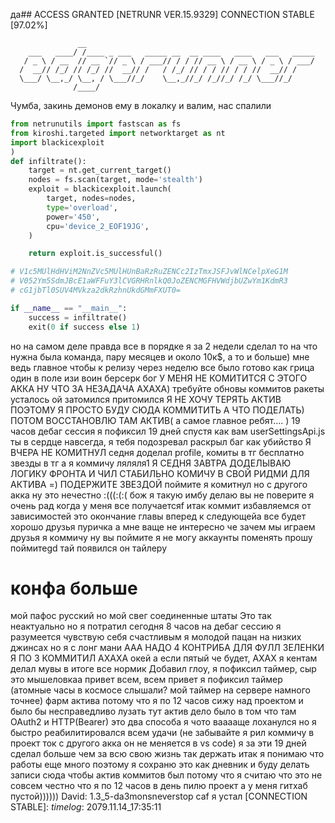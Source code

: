 да## ACCESS GRANTED [NETRUNR VER.15.9329] CONNECTION STABLE [97.02%]



```text
               __                                                   
    ___   ____/ /____ _ ___   _____ __  __ ____   ____   ___   _____
   / _ \ / __  // __ `// _ \ / ___// / / // __ \ / __ \ / _ \ / ___/
  /  __// /_/ // /_/ //  __// /   / /_/ // / / // / / //  __// /    
  \___/ \__,_/ \__, / \___//_/    \__,_//_/ /_//_/ /_/ \___//_/     
              /____/                                                
```
Чумба, закинь демонов ему в локалку и валим, нас спалили

```python
from netrunutils import fastscan as fs
from kiroshi.targeted import networktarget as nt
import blackicexploit
)
def infiltrate():
    target = nt.get_current_target() 
    nodes = fs.scan(target, mode='stealth')
    exploit = blackicexploit.launch(
        target, nodes=nodes,
        type='overload',
        power='450',
        cpu='device_2_EOF19JG',
    )

    return exploit.is_successful()

# V1c5MUlHdHViM2NnZVc5MUlHUnBaRzRuZENCc2IzTmxJSFJvWlNCelpXeG1M
# V052Ym5SdmJBcE1aWFFuY3lCVGRHRnlkQ0JoZENCMGFHVWdjbUZwYm1KdmR3
# cG1jbTl0SUV4MVkza2dkRzhnUkdGMmFXUT0=

if __name__ == "__main__":
    success = infiltrate()
    exit(0 if success else 1)
```
но на самом деле правда все в порядке я за 2 недели сделал то на что нужна была команда, пару месяцев и около 10к$, а то и больше)
мне ведь главное чтобы к релизу через неделю все было готово
как грица один в поле изи воин берсерк бог 
У МЕНЯ НЕ КОМИТИТСЯ С ЭТОГО АККА НУ ЧТО ЗА НЕЗАДАЧА АХАХА)
требуйте обновы коммитов
ракеты
усталось ой затомился притомился
Я НЕ ХОЧУ ТЕРЯТЬ АКТИВ ПОЭТОМУ Я ПРОСТО БУДУ СЮДА КОММИТИТЬ А ЧТО ПОДЕЛАТЬ) ПОТОМ ВОССТАНОВЛЮ ТАМ АКТИВ(
а самое главное ребят.... )
19 часов дебаг сессия я пофиксил 19 дней спустя как вам
userSettingsApi.js ты в сердце навсегда, я тебя подозревал
раскрыл баг как убийство
Я ВЧЕРА НЕ КОМИТНУЛ
седня доделал profile, комиты в тг бесплатно
звезды в тг а я коммичу ляляля1
Я СЕДНЯ ЗАВТРА ДОДЕЛЫВАЮ ЛОГИКУ ФРОНТА И ЧИЛ
СТАБИЛЬНО КОМИЧУ В СВОЙ РИДМИ ДЛЯ АКТИВА =) ПОДЕРЖИТЕ ЗВЕЗДОЙ
поймите я комитнул но с другого акка ну это нечестно :(((:(:(
бож я такую имбу делаю вы не поверите я очень рад когда у меня все получаетсяf
итак коммит избавляемся от зависимостей это окончание главы вперед к следующейа
все будет хорошо друзья пуричка а мне ваще не интересно че зачем мы играем
друзья я коммичу ну вы поймите я не могу аккаунты поменять прошу поймитеgd
тай появился он тайлеру
# конфа больше
мой пафос русский но мой свег соединенные штаты
Это так неактуально но я потратил сегодня 8 часов на дебаг сессию
я разумеется чувствую себя счастливым
я молодой пацан на низких джинсах но я с лонг мани
ААА НАДО 4 КОНТРИБА ДЛЯ ФУЛЛ ЗЕЛЕНКИ Я ПО 3 КОММИТИЛ АХАХА
окей а если пятый че будет, АХАХ
я кентам делал мувы в итоге все нормик
Добавил глоу, я пофиксил таймер, сыр это мышеловкаа
привет всем, всем привет я пофиксил таймер (атомные часы в космосе слышали? мой таймер на сервере намного точнее)
фарм актива потому что я по 12 часов сижу над проектом и было бы несправедливо лузать тут актив
дело было в том что там OAuth2 и HTTP(Bearer) это два способа я чото вааааще лоханулся но я быстро реабилитировался всем удачи (не забывайте я рил коммичу в проект ток с другого акка он не меняется в vs code)
я за эти 19 дней сделал больше чем за всю свою жизнь так держать
итак я понимаю что работы еще много поэтому я сохраню это как дневник и буду делать записи сюда чтобы актив коммитов был потому что я считаю что это не совсем честно что я по 12 часов в день пилю проект а у меня гитхаб пустой))))))
David: 1.3_5-da3monsneverstop caf
я устал
[CONNECTION STABLE]:
_timelog_: 2079.11.14_17:35:11
